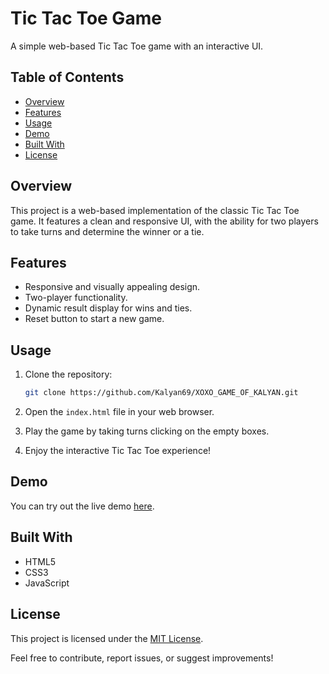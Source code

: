 # Tic Tac Toe Game

A simple web-based Tic Tac Toe game with an interactive UI.

## Table of Contents

- [Overview](#overview)
- [Features](#features)
- [Usage](#usage)
- [Demo](#demo)
- [Built With](#built-with)
- [License](#license)

## Overview

This project is a web-based implementation of the classic Tic Tac Toe game. It features a clean and responsive UI, with the ability for two players to take turns and determine the winner or a tie.

## Features

- Responsive and visually appealing design.
- Two-player functionality.
- Dynamic result display for wins and ties.
- Reset button to start a new game.

## Usage

1. Clone the repository:

    ```bash
    git clone https://github.com/Kalyan69/XOXO_GAME_OF_KALYAN.git
    ```

2. Open the `index.html` file in your web browser.

3. Play the game by taking turns clicking on the empty boxes.

4. Enjoy the interactive Tic Tac Toe experience!

## Demo

You can try out the live demo [here](https://kalyan69.github.io/XOXO_GAME_OF_KALYAN/).

## Built With

- HTML5
- CSS3
- JavaScript

## License

This project is licensed under the [MIT License](LICENSE).

Feel free to contribute, report issues, or suggest improvements!
